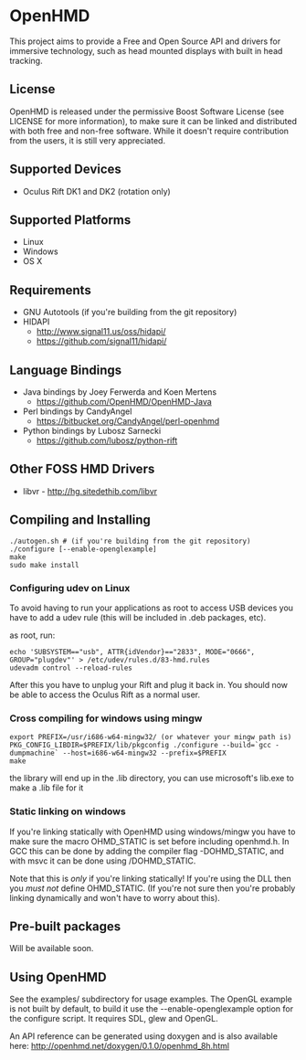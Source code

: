 # OpenHMD
This project aims to provide a Free and Open Source API and drivers for immersive technology, such as head mounted displays with built in head tracking.

## License
OpenHMD is released under the permissive Boost Software License (see LICENSE for more information), to make sure it can be linked and distributed with both free and non-free software. While it doesn't require contribution from the users, it is still very appreciated.

## Supported Devices
  * Oculus Rift DK1 and DK2 (rotation only)

## Supported Platforms
  * Linux
  * Windows
  * OS X

## Requirements
  * GNU Autotools (if you're building from the git repository)
  * HIDAPI
    * http://www.signal11.us/oss/hidapi/
    * https://github.com/signal11/hidapi/

## Language Bindings
  * Java bindings by Joey Ferwerda and Koen Mertens
    * https://github.com/OpenHMD/OpenHMD-Java
  * Perl bindings by CandyAngel
    * https://bitbucket.org/CandyAngel/perl-openhmd
  * Python bindings by Lubosz Sarnecki
    * https://github.com/lubosz/python-rift
  
## Other FOSS HMD Drivers
  * libvr - http://hg.sitedethib.com/libvr

## Compiling and Installing
    ./autogen.sh # (if you're building from the git repository)
    ./configure [--enable-openglexample]
    make
    sudo make install

### Configuring udev on Linux
To avoid having to run your applications as root to access USB devices you have to add a udev rule (this will be included in .deb packages, etc).

as root, run:

    echo 'SUBSYSTEM=="usb", ATTR{idVendor}=="2833", MODE="0666", GROUP="plugdev"' > /etc/udev/rules.d/83-hmd.rules
    udevadm control --reload-rules

After this you have to unplug your Rift and plug it back in. You should now be able to access the Oculus Rift as a normal user.


### Cross compiling for windows using mingw
    export PREFIX=/usr/i686-w64-mingw32/ (or whatever your mingw path is)
    PKG_CONFIG_LIBDIR=$PREFIX/lib/pkgconfig ./configure --build=`gcc -dumpmachine` --host=i686-w64-mingw32 --prefix=$PREFIX
    make
the library will end up in the .lib directory, you can use microsoft's lib.exe to make a .lib file for it

### Static linking on windows
If you're linking statically with OpenHMD using windows/mingw you have to make sure the macro OHMD_STATIC is set before including openhmd.h. In GCC this can be done by adding the compiler flag -DOHMD_STATIC, and with msvc it can be done using /DOHMD_STATIC.

Note that this is *only* if you're linking statically! If you're using the DLL then you *must not* define OHMD_STATIC. (If you're not sure then you're probably linking dynamically and won't have to worry about this).

## Pre-built packages
Will be available soon.

## Using OpenHMD
See the examples/ subdirectory for usage examples. The OpenGL example is not built by default, to build it use the --enable-openglexample option for the configure script. It requires SDL, glew and OpenGL.

An API reference can be generated using doxygen and is also available here: http://openhmd.net/doxygen/0.1.0/openhmd_8h.html


